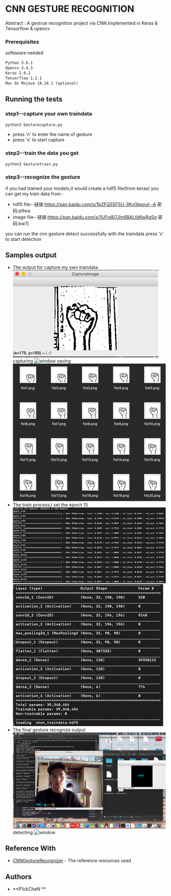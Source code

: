 # CNN GESTURE RECOGNITION

Abstract : A gestrue recognition project via CNN.Implemented in Keras & Tensorflow & opencv

### Prerequisites

softeware needed

```
Python 3.6.1
Opencv 3.4.3
Keras 2.0.2
Tensorflow 1.2.1
Mac Os Mojave 10.14.1 (optional)
```

## Running the tests
### step1--capture your own traindata
```
python3 Gesturecapture.py
```
* press 'n' to enter the name of gesture
* press 's' to start  capture
### step2--train the data you get
```
python3 Gesturetrain.py
```
### step3--recognize the gesture
if you had trained your models,it would create a hdf5 file(from keras)
you can get my train data from :

* hdf5 file--链接:https://pan.baidu.com/s/1bZFQ5SF5U-3KvGbpyuI--A  密码:p9wa
* image file--链接:https://pan.baidu.com/s/1UFnj8j7Jhr6BALfdKwRgSg  密码:bw7j

you can run the cnn gesture detect successfully with the traindata
press 'x' to start detection
## Samples output
- The output for capture my own traindata
![window](samples/Gesturecapture.png)
capturing
![window](samples/gesture.gif)
saving
![window](samples/image.png)
- The train process,I set the epoch 15
![window](samples/epoch.png)
![window](samples/cnnstructure.png)
- The final gesture recognize output
![window](samples/Guesturedetect.png)
detecting
![window](samples/gesture.gif)
## Reference With
* [CNNGestureRecognizer](https://github.com/asingh33/CNNGestureRecognizer) - The reference resources used
## Authors
* **P1ckCheN **

